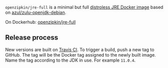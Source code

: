 `openzipkin/jre-full` is a minimal but full [distroless JRE Docker image](https://github.com/GoogleContainerTools/distroless) based on [azul/zulu-openjdk-debian](https://github.com/zulu-openjdk/zulu-openjdk/tree/master/debian/11-latest).

On Dockerhub: [openzipkin/jre-full](https://hub.docker.com/r/openzipkin/jre-full/)

## Release process

New versions are built on [Travis CI](https://travis-ci.org/openzipkin/docker-jre-full). To trigger a build, push a new tag to GitHub. The tag will be the Docker tag assigned to the newly built image. Name the tag according to the JDK in use. For example `11.0.4`.
